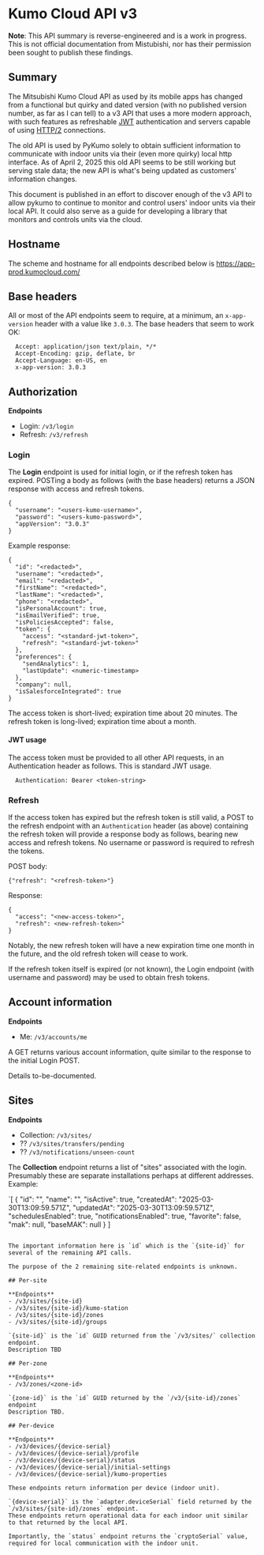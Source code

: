 # Kumo Cloud API v3

**Note**: This API summary is reverse-engineered and is a work in progress. This is not official documentation from Mistubishi, nor has their permission been sought to publish these findings.

## Summary
The Mitsubishi Kumo Cloud API as used by its mobile apps has changed from a functional but quirky and dated version (with no published version number, as far as I can tell) to a v3 API that uses a more modern approach, with such features as refreshable [JWT](https://en.wikipedia.org/wiki/JSON_Web_Token) authentication and servers capable of using [HTTP/2](https://en.wikipedia.org/wiki/HTTP/2) connections.

The old API is used by PyKumo solely to obtain sufficient information to communicate with indoor units via their (even more quirky) local http interface. As of April 2, 2025 this old API seems to be still working but serving stale data; the new API is what's being updated as customers' information changes.

This document is published in an effort to discover enough of the v3 API to allow pykumo to continue to monitor and control users' indoor units via their local API. It could also serve as a guide for developing a library that monitors and controls units via the cloud.

## Hostname
The scheme and hostname for all endpoints described below is https://app-prod.kumocloud.com/

## Base headers
All or most of the API endpoints seem to require, at a minimum, an `x-app-version` header with a value like `3.0.3`. The base headers that seem to work OK:
```
  Accept: application/json text/plain, */*
  Accept-Encoding: gzip, deflate, br
  Accept-Language: en-US, en
  x-app-version: 3.0.3
```

## Authorization

**Endpoints**
- Login: `/v3/login`
- Refresh: `/v3/refresh`

### Login

The **Login** endpoint is used for initial login, or if the refresh token has expired. POSTing a body as follows (with the base headers) returns a JSON response with access and refresh tokens.
```
{
  "username": "<users-kumo-username>",
  "password": "<users-kumo-password>",
  "appVersion": "3.0.3"
}
```

Example response:

```
{
  "id": "<redacted>",
  "username": "<redacted>",
  "email": "<redacted>",
  "firstName": "<redacted>",
  "lastName": "<redacted>",
  "phone": "<redacted>",
  "isPersonalAccount": true,
  "isEmailVerified": true,
  "isPoliciesAccepted": false,
  "token": {
    "access": "<standard-jwt-token>",
    "refresh": "<standard-jwt-token>"
  },
  "preferences": {
    "sendAnalytics": 1,
    "lastUpdate": <numeric-timestamp>
  },
  "company": null,
  "isSalesforceIntegrated": true
}
```

The access token is short-lived; expiration time about 20 minutes.
The refresh token is long-lived; expiration time about a month.

#### JWT usage
The access token must be provided to all other API requests, in an Authentication header as follows. This is standard JWT usage.
```
  Authentication: Bearer <token-string>
```

### Refresh

If the access token has expired but the refresh token is still valid, a POST to the refresh endpoint with an `Authentication` header (as above) containing the refresh token will provide a response body as follows, bearing new access and refresh tokens. No username or password is required to refresh the tokens. 

POST body:
```
{"refresh": "<refresh-token>"}
```
Response:
```
{
  "access": "<new-access-token>",
  "refresh": <new-refresh-token>"
}
```

Notably, the new refresh token will have a new expiration time one month in the future, and the old refresh token will cease to work.

If the refresh token itself is expired (or not known), the Login endpoint (with username and password) may be used to obtain fresh tokens.

## Account information

**Endpoints**
- Me: `/v3/accounts/me`

A GET returns various account information, quite similar to the response to the initial Login POST.

Details to-be-documented.

## Sites

**Endpoints**
- Collection: `/v3/sites/`
- ?? `/v3/sites/transfers/pending`
- ?? `/v3/notifications/unseen-count`

The **Collection** endpoint returns a list of "sites" associated with the login. Presumably these are separate installations perhaps at different addresses. Example:

`[
  {
    "id": "<guid>",
    "name": "<redacted>",
    "isActive": true,
    "createdAt": "2025-03-30T13:09:59.571Z",
    "updatedAt": "2025-03-30T13:09:59.571Z",
    "schedulesEnabled": true,
    "notificationsEnabled": true,
    "favorite": false,
    "mak": null,
    "baseMAK": null
  }
]
```

The important information here is `id` which is the `{site-id}` for several of the remaining API calls.

The purpose of the 2 remaining site-related endpoints is unknown.

## Per-site

**Endpoints**
- /v3/sites/{site-id}
- /v3/sites/{site-id}/kumo-station
- /v3/sites/{site-id}/zones
- /v3/sites/{site-id}/groups

`{site-id}` is the `id` GUID returned from the `/v3/sites/` collection endpoint.
Description TBD

## Per-zone

**Endpoints**
- /v3/zones/<zone-id>

`{zone-id}` is the `id` GUID returned by the `/v3/{site-id}/zones` endpoint
Description TBD.

## Per-device

**Endpoints**
- /v3/devices/{device-serial}
- /v3/devices/{device-serial}/profile
- /v3/devices/{device-serial}/status
- /v3/devices/{device-serial}/initial-settings
- /v3/devices/{device-serial}/kumo-properties

These endpoints return information per device (indoor unit).

`{device-serial}` is the `adapter.deviceSerial` field returned by the `/v3/sites/{site-id}/zones` endpoint.
These endpoints return operational data for each indoor unit similar to that returned by the local API.

Importantly, the `status` endpoint returns the `cryptoSerial` value, required for local communication with the indoor unit.
